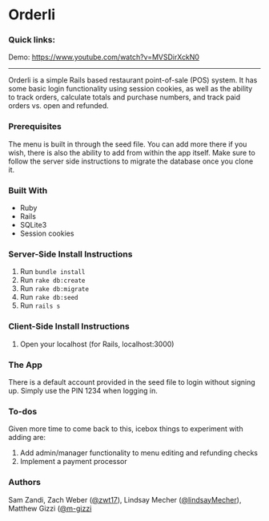 # Orderli

### Quick links:

Demo: https://www.youtube.com/watch?v=MVSDirXckN0

__________________________________________

Orderli is a simple Rails based restaurant point-of-sale (POS) system.  It has some basic login functionality using session cookies, as well as the ability to track orders, calculate totals and purchase numbers, and track paid orders vs. open and refunded.

### Prerequisites

The menu is built in through the seed file. You can add more there if you wish, there is also the ability to add from within the app itself. Make sure to follow the server side instructions to migrate the database once you clone it.

### Built With
* Ruby
* Rails
* SQLite3
* Session cookies

### Server-Side Install Instructions
1. Run ```bundle install```
2. Run ```rake db:create```
3. Run ```rake db:migrate```
4. Run ```rake db:seed```
5. Run ```rails s```
### Client-Side Install Instructions
1. Open your localhost (for Rails, localhost:3000)

### The App

There is a default account provided in the seed file to login without signing up.  Simply use the PIN 1234 when logging in.

### To-dos

Given more time to come back to this, icebox things to experiment with adding are:

1. Add admin/manager functionality to menu editing and refunding checks
2. Implement a payment processor

### Authors

Sam Zandi, Zach Weber ([@zwt17](https://github.com/zwt17)), Lindsay Mecher ([@lindsayMecher](https://github.com/lindsayMecher)), Matthew Gizzi ([@m-gizzi](https://github.com/m-gizzi)
